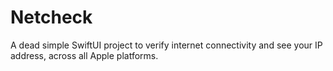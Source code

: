 # Netcheck
A dead simple SwiftUI project to verify internet connectivity and see your IP address, across all Apple platforms.
